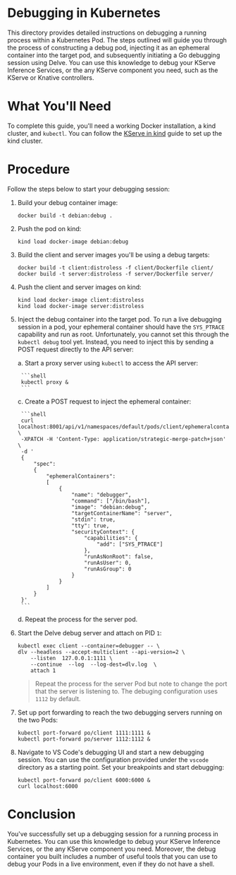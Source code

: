 # Debugging in Kubernetes

This directory provides detailed instructions on debugging a running process within a Kubernetes
Pod. The steps outlined will guide you through the process of constructing a debug pod, injecting it
as an ephemeral container into the target pod, and subsequently initiating a Go debugging session
using Delve. You can use this knowledge to debug your KServe Inference Services, or the any KServe
component you need, such as the KServe or Knative controllers.

# What You'll Need

To complete this guide, you'll need a working Docker installation, a kind cluster, and `kubectl`.
You can follow the [KServe in kind](../README.md) guide to set up the kind cluster.

# Procedure

Follow the steps below to start your debugging session:

1. Build your debug container image:

   ```shell
   docker build -t debian:debug .
   ```

1. Push the pod on kind:

   ```shell
   kind load docker-image debian:debug
   ```

1. Build the client and server images you'll be using a debug targets:

    ```shell
    docker build -t client:distroless -f client/Dockerfile client/
    docker build -t server:distroless -f server/Dockerfile server/
    ```

1. Push the client and server images on kind:

    ```shell
    kind load docker-image client:distroless
    kind load docker-image server:distroless
    ```

1. Inject the debug container into the target pod. To run a live debugging session in a pod, your
   ephemeral container should have the `SYS_PTRACE` capability and run as root. Unfortunately, you
   cannot set this through the `kubectl debug` tool yet. Instead, you need to inject this by sending
   a POST request directly to the API server:

    a. Start a proxy server using `kubectl` to access the API server:

        ```shell
        kubectl proxy &
        ```
    
    c. Create a POST request to inject the ephemeral container:

        ```shell
        curl localhost:8001/api/v1/namespaces/default/pods/client/ephemeralcontainers \
        -XPATCH -H 'Content-Type: application/strategic-merge-patch+json' \
        -d '
        {
            "spec":
            {
                "ephemeralContainers":
                [
                    {
                        "name": "debugger",
                        "command": ["/bin/bash"],
                        "image": "debian:debug",
                        "targetContainerName": "server",
                        "stdin": true,
                        "tty": true,
                        "securityContext": {
                            "capabilities": {
                                "add": ["SYS_PTRACE"]
                            },
                            "runAsNonRoot": false,
                            "runAsUser": 0,
                            "runAsGroup": 0
                        }
                    }
                ]
            }
        }'
        ```

    d. Repeat the process for the server pod.

1. Start the Delve debug server and attach on PID `1`:

    ```shell
    kubectl exec client --container=debugger -- \
    dlv --headless --accept-multiclient --api-version=2 \
        --listen  127.0.0.1:1111 \
        --continue  --log  --log-dest=dlv.log  \
        attach 1
    ```

    > Repeat the process for the server Pod but note to change the port that the server is listening
    > to. The debuging configuration uses `1112` by default.

1. Set up port forwarding to reach the two debugging servers running on the two Pods:

    ```shell
    kubectl port-forward po/client 1111:1111 &
    kubectl port-forward po/server 1112:1112 &
    ```

1. Navigate to VS Code's debugging UI and start a new debugging session. You can use the
   configuration provided under the `vscode` directory as a starting point. Set your breakpoints and
   start debugging:

    ```
    kubectl port-forward po/client 6000:6000 &
    curl localhost:6000
    ```

# Conclusion

You've successfully set up a debugging session for a running process in Kubernetes. You can use this
knowledge to debug your KServe Inference Services, or the any KServe component you need. Moreover,
the debug container you built includes a number of useful tools that you can use to debug your Pods
in a live environment, even if they do not have a shell.